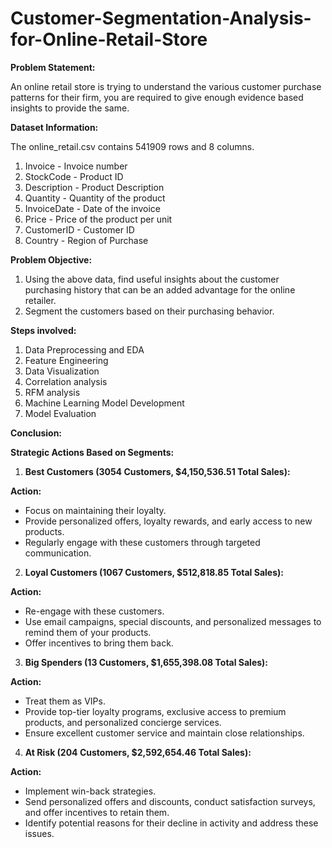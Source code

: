 # Customer-Segmentation-Analysis-for-Online-Retail-Store

**Problem Statement:**

An online retail store is trying to understand the various customer purchase patterns for their firm, you are required to give enough evidence based insights to provide the same.

**Dataset Information:**

The online_retail.csv contains 541909 rows and 8 columns.

1. Invoice - Invoice number
2. StockCode - Product ID
3. Description - Product Description
4. Quantity - Quantity of the product
5. InvoiceDate - Date of the invoice
6. Price - Price of the product per unit
7. CustomerID - Customer ID
8. Country - Region of Purchase

**Problem Objective:**

1. Using the above data, find useful insights about the customer purchasing history that can be an added advantage for the online retailer.
2. Segment the customers based on their purchasing behavior.

**Steps involved:**

1. Data Preprocessing and EDA
2. Feature Engineering
3. Data Visualization
4. Correlation analysis
5. RFM analysis
6. Machine Learning Model Development
7. Model Evaluation

**Conclusion:**

**Strategic Actions Based on Segments:**

1. **Best Customers (3054 Customers, $4,150,536.51 Total Sales):**

**Action:**
-  Focus on maintaining their loyalty. 
-  Provide personalized offers, loyalty rewards, and early access to new products. 
-  Regularly engage with these customers through targeted communication.

2. **Loyal Customers (1067 Customers, $512,818.85 Total Sales):**

**Action:**
-  Re-engage with these customers. 
-  Use email campaigns, special discounts, and personalized messages to remind them of your products. 
-  Offer incentives to bring them back.

3. **Big Spenders (13 Customers, $1,655,398.08 Total Sales):**

**Action:**
-  Treat them as VIPs. 
-  Provide top-tier loyalty programs, exclusive access to premium products, and personalized concierge services. 
-  Ensure excellent customer service and maintain close relationships.

4. **At Risk (204 Customers, $2,592,654.46 Total Sales):**

**Action:**
-  Implement win-back strategies. 
-  Send personalized offers and discounts, conduct satisfaction surveys, and offer incentives to retain them. 
-  Identify potential reasons for their decline in activity and address these issues.
